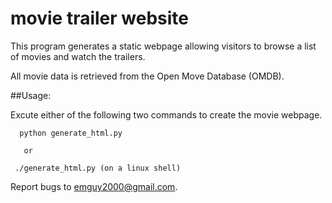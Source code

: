 movie trailer website
=====================

This program generates a static webpage allowing visitors to browse a list of
movies and watch the trailers.

All movie data is retrieved from the Open Move Database (OMDB).

##Usage:

Excute either of the following two commands to create the movie webpage.

      python generate_html.py

       or

     ./generate_html.py (on a linux shell)

Report bugs to emguy2000@gmail.com.

